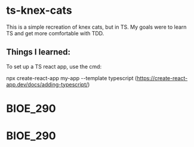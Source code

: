 # ts-knex-cats
This is a simple recreation of knex cats, but in TS. My goals were to learn TS and get more comfortable with TDD.

## Things I learned:
To set up a TS react app, use the cmd:

npx create-react-app my-app --template typescript
(https://create-react-app.dev/docs/adding-typescript/)
# BIOE_290
# BIOE_290
